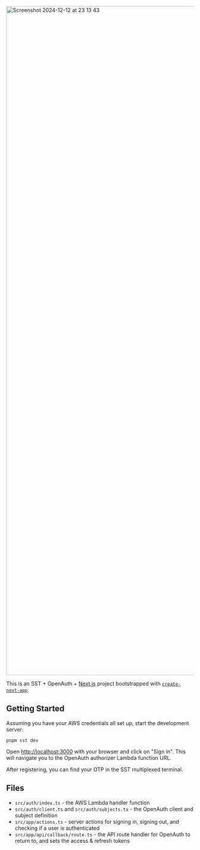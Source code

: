 <img width="1792" alt="Screenshot 2024-12-12 at 23 13 43" src="https://github.com/user-attachments/assets/34bbd81a-cc07-439f-b73f-7787776f7f0b" />

This is an SST + OpenAuth + [Next.js](https://nextjs.org) project bootstrapped with [`create-next-app`](https://nextjs.org/docs/app/api-reference/cli/create-next-app).

## Getting Started

Assuming you have your AWS credentials all set up, start the development server:

```
pnpm sst dev
```

Open [http://localhost:3000](http://localhost:3000) with your browser and click on "Sign in".
This will navigate you to the OpenAuth authorizer Lambda function URL.

After registering, you can find your OTP in the SST multiplexed terminal.

## Files
- `src/auth/index.ts` - the AWS Lambda handler function
- `src/auth/client.ts` and `src/auth/subjects.ts` - the OpenAuth client and subject definition
- `src/app/actions.ts` - server actions for signing in, signing out, and checking if a user is authenticated
- `src/app/api/callback/route.ts` - the API route handler for OpenAuth to return to, and sets the access & refresh tokens
